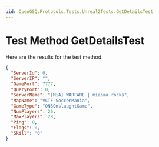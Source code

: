 ```yaml
---
uid: OpenGSQ.Protocols.Tests.Unreal2Tests.GetDetailsTest
---
```


# Test Method GetDetailsTest

Here are the results for the test method.

```json
{
  "ServerId": 0,
  "ServerIP": "",
  "GamePort": 7777,
  "QueryPort": 0,
  "ServerName": "[MiA] WARFARE | miasma.rocks",
  "MapName": "VCTF-SoccerMania",
  "GameType": "ONSOnslaughtGame",
  "NumPlayers": 26,
  "MaxPlayers": 28,
  "Ping": 0,
  "Flags": 0,
  "Skill": "0"
}
```
